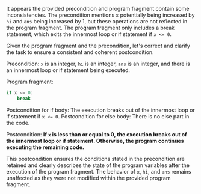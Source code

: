 It appears the provided precondition and program fragment contain some inconsistencies. The precondition mentions `x` potentially being increased by `hi` and `ans` being increased by 1, but these operations are not reflected in the program fragment. The program fragment only includes a break statement, which exits the innermost loop or if statement if `x <= 0`.

Given the program fragment and the precondition, let's correct and clarify the task to ensure a consistent and coherent postcondition.

Precondition: `x` is an integer, `hi` is an integer, `ans` is an integer, and there is an innermost loop or if statement being executed.

Program fragment:
```python
if x <= 0:
    break
```

Postcondition for if body: The execution breaks out of the innermost loop or if statement if `x <= 0`.
Postcondition for else body: There is no else part in the code.

Postcondition: **If `x` is less than or equal to 0, the execution breaks out of the innermost loop or if statement. Otherwise, the program continues executing the remaining code.**

This postcondition ensures the conditions stated in the precondition are retained and clearly describes the state of the program variables after the execution of the program fragment. The behavior of `x`, `hi`, and `ans` remains unaffected as they were not modified within the provided program fragment.